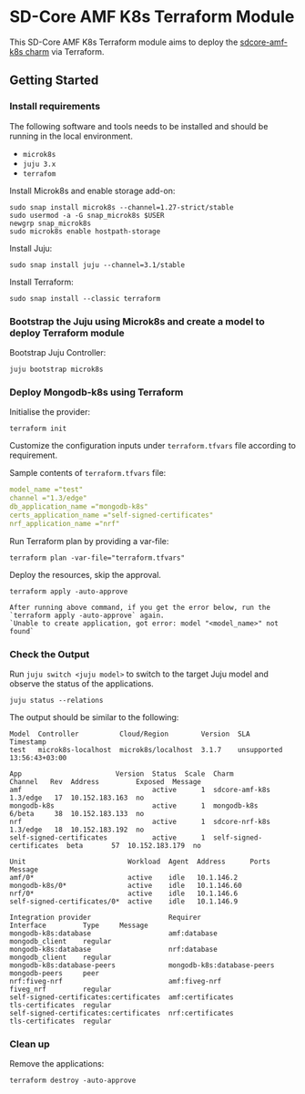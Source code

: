 # SD-Core AMF K8s Terraform Module

This SD-Core AMF K8s Terraform module aims to deploy the [sdcore-amf-k8s charm](https://charmhub.io/sdcore-amf-k8s) via Terraform.

## Getting Started

### Install requirements

The following software and tools needs to be installed and should be running in the local environment.

- `microk8s`
- `juju 3.x`
- `terrafom`

Install Microk8s and enable storage add-on:

```console
sudo snap install microk8s --channel=1.27-strict/stable
sudo usermod -a -G snap_microk8s $USER
newgrp snap_microk8s
sudo microk8s enable hostpath-storage
```

Install Juju:

```console
sudo snap install juju --channel=3.1/stable
```

Install Terraform:

```console
sudo snap install --classic terraform
```

### Bootstrap the Juju using Microk8s and create a model to deploy Terraform module

Bootstrap Juju Controller:

```console
juju bootstrap microk8s
```

### Deploy Mongodb-k8s using Terraform

Initialise the provider:

```console
terraform init
```

Customize the configuration inputs under `terraform.tfvars` file according to requirement.

Sample contents of `terraform.tfvars` file:

```yaml
model_name ="test"
channel ="1.3/edge"
db_application_name ="mongodb-k8s"
certs_application_name ="self-signed-certificates"
nrf_application_name ="nrf"
```

Run Terraform plan by providing a var-file:

```console
terraform plan -var-file="terraform.tfvars" 
```

Deploy the resources, skip the approval.

```console
terraform apply -auto-approve 
```

```{note}
After running above command, if you get the error below, run the `terraform apply -auto-approve` again. 
`Unable to create application, got error: model "<model_name>" not found`
```

### Check the Output

Run `juju switch <juju model>` to switch to the target Juju model and observe the status of the applications.

```console
juju status --relations
```

The output should be similar to the following:

```console
Model  Controller          Cloud/Region        Version  SLA          Timestamp
test   microk8s-localhost  microk8s/localhost  3.1.7    unsupported  13:56:43+03:00

App                       Version  Status  Scale  Charm                     Channel   Rev  Address         Exposed  Message
amf                                active      1  sdcore-amf-k8s            1.3/edge   17  10.152.183.163  no       
mongodb-k8s                        active      1  mongodb-k8s               6/beta     38  10.152.183.133  no       
nrf                                active      1  sdcore-nrf-k8s            1.3/edge   18  10.152.183.192  no       
self-signed-certificates           active      1  self-signed-certificates  beta       57  10.152.183.179  no       

Unit                         Workload  Agent  Address      Ports  Message
amf/0*                       active    idle   10.1.146.2          
mongodb-k8s/0*               active    idle   10.1.146.60         
nrf/0*                       active    idle   10.1.146.6          
self-signed-certificates/0*  active    idle   10.1.146.9          

Integration provider                   Requirer                    Interface         Type     Message
mongodb-k8s:database                   amf:database                mongodb_client    regular  
mongodb-k8s:database                   nrf:database                mongodb_client    regular  
mongodb-k8s:database-peers             mongodb-k8s:database-peers  mongodb-peers     peer     
nrf:fiveg-nrf                          amf:fiveg-nrf               fiveg_nrf         regular  
self-signed-certificates:certificates  amf:certificates            tls-certificates  regular  
self-signed-certificates:certificates  nrf:certificates            tls-certificates  regular 
```

### Clean up 

Remove the applications:

```console
terraform destroy -auto-approve
```


